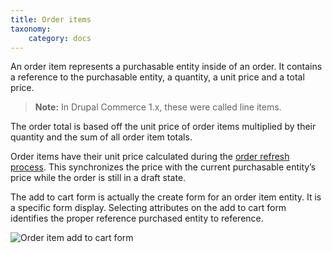 ```yaml
---
title: Order items
taxonomy:
    category: docs
---
```


An order item represents a purchasable entity inside of an order. It
contains a reference to the purchasable entity, a quantity, a unit price
and a total price.

> **Note:** In Drupal Commerce 1.x, these were called line items.

The order total is based off the unit price of order items multiplied by
their quantity and the sum of all order item totals.

Order items have their unit price calculated during the [order refresh process](../01.order-refresh-and-process). This synchronizes the price with the
current purchasable entity’s price while the order is still in a draft state.

The add to cart form is actually the create form for an order item
entity. It is a specific form display. Selecting attributes on the add
to cart form identifies the proper reference purchased entity to
reference.

![Order item add to cart form](../images/order-item-add-to-cart-form.png)
